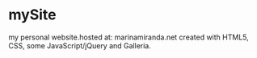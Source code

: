 mySite
======

my personal website.hosted at: marinamiranda.net
created with HTML5, CSS, some JavaScript/jQuery and Galleria.


